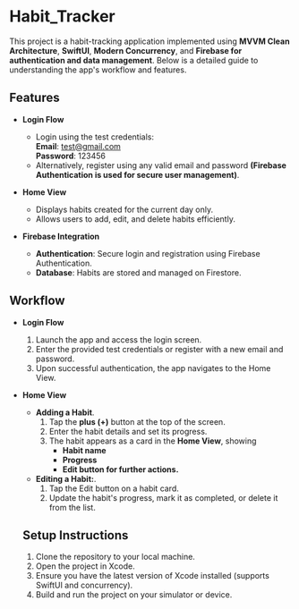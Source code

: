 # Habit_Tracker
This project is a habit-tracking application implemented using **MVVM Clean Architecture**, **SwiftUI**, **Modern Concurrency**, and **Firebase for authentication and data management**. Below is a detailed guide to understanding the app's workflow and features.

## Features
- **Login Flow**
    - Login using the test credentials:   
       **Email**: test@gmail.com  
       **Password**: 123456
   - Alternatively, register using any valid email and password **(Firebase Authentication is used for secure user management)**.
 
- **Home View**
   - Displays habits created for the current day only.
   - Allows users to add, edit, and delete habits efficiently.
     
- **Firebase Integration**
   - **Authentication**: Secure login and registration using Firebase Authentication.
   - **Database**: Habits are stored and managed on Firestore.
     
 ## Workflow
- **Login Flow**
    1. Launch the app and access the login screen.
    2. Enter the provided test credentials or register with a new email and password.
    3. Upon successful authentication, the app navigates to the Home View.

- **Home View**
   - **Adding a Habit**.  
     1. Tap the **plus (+)** button at the top of the screen.
     2. Enter the habit details and set its progress.
     3. The habit appears as a card in the **Home View**, showing
         - **Habit name**
         - **Progress**
         - **Edit button for further actions.**
   - **Editing a Habit:**.
      1. Tap the Edit button on a habit card.
      2. Update the habit's progress, mark it as completed, or delete it from the list.
     
  ## Setup Instructions
   1. Clone the repository to your local machine.
   2. Open the project in Xcode.
   3. Ensure you have the latest version of Xcode installed (supports SwiftUI and concurrency).
   4. Build and run the project on your simulator or device.



   



     
  
